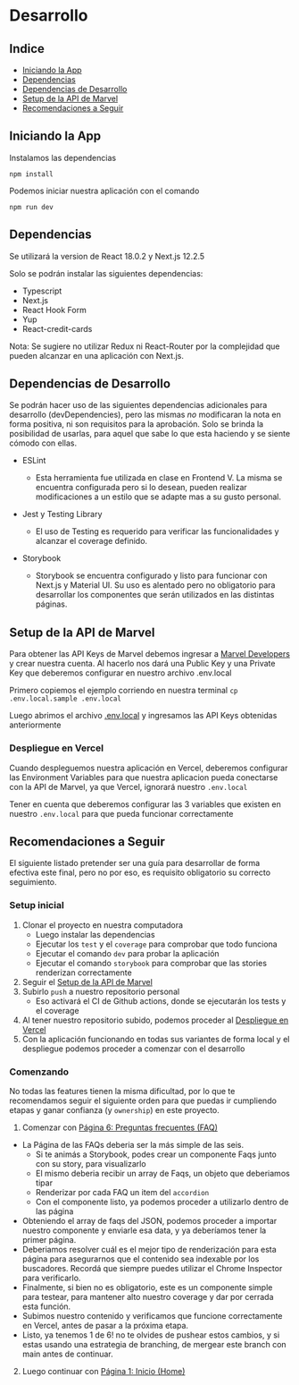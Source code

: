 # Desarrollo

## Indice
* [Iniciando la App](#iniciando-la-app)
* [Dependencias](#dependencias)
* [Dependencias de Desarrollo](#dependencias-de-desarrollo)
* [Setup de la API de Marvel](#setup-de-la-api-de-marvel)
* [Recomendaciones a Seguir](#recomendaciones-a-seguir)

## Iniciando la App

Instalamos las dependencias

`npm install`

Podemos iniciar nuestra aplicación con el comando

`npm run dev`

## Dependencias

Se utilizará la version de React 18.0.2 y Next.js 12.2.5

Solo se podrán instalar las siguientes dependencias:
* Typescript
* Next.js
* React Hook Form
* Yup
* React-credit-cards


Nota: Se sugiere no utilizar Redux ni React-Router por la complejidad que pueden alcanzar en una aplicación con Next.js.

## Dependencias de Desarrollo

Se podrán hacer uso de las siguientes dependencias adicionales para desarrollo (devDependencies), pero las mismas *no* modificaran la nota en forma positiva, ni son requisitos para la aprobación. Solo se brinda la posibilidad de usarlas, para aquel que sabe lo que esta haciendo y se siente cómodo con ellas.

* ESLint
    * Esta herramienta fue utilizada en clase en Frontend V. La misma se encuentra configurada pero si lo desean, pueden realizar modificaciones a un estilo que se adapte mas a su gusto personal.

* Jest y Testing Library
    * El uso de Testing es requerido para verificar las funcionalidades y alcanzar el coverage definido.

* Storybook
  * Storybook se encuentra configurado y listo para funcionar con Next.js y Material UI. Su uso es alentado pero no obligatorio para desarrollar los componentes que serán utilizados en las distintas páginas.

## Setup de la API de Marvel

Para obtener las API Keys de Marvel debemos ingresar a [Marvel Developers](https://developer.marvel.com/account)
y crear nuestra cuenta. Al hacerlo nos dará una Public Key y una Private Key que deberemos configurar
en nuestro archivo .env.local

Primero copiemos el ejemplo corriendo en nuestra terminal
`cp .env.local.sample .env.local`

Luego abrimos el archivo [.env.local](.env.local) y ingresamos las API Keys obtenidas anteriormente

### Despliegue en Vercel

Cuando despleguemos nuestra aplicación en Vercel, deberemos configurar las Environment Variables para que nuestra aplicacion
pueda conectarse con la API de Marvel, ya que Vercel, ignorará nuestro `.env.local`

Tener en cuenta que deberemos configurar las 3 variables que existen en nuestro `.env.local` para que pueda funcionar correctamente

## Recomendaciones a Seguir

El siguiente listado pretender ser una guía para desarrollar de forma efectiva este final, pero no por eso, es requisito obligatorio su correcto seguimiento.

### Setup inicial
1. Clonar el proyecto en nuestra computadora
   - Luego instalar las dependencias
   - Ejecutar los `test` y el `coverage` para comprobar que todo funciona
   - Ejecutar el comando `dev` para probar la aplicación
   - Ejecutar el comando `storybook` para comprobar que las stories renderizan correctamente
2. Seguir el [Setup de la API de Marvel](#setup-de-la-api-de-marvel)
3. Subirlo `push` a nuestro repositorio personal
   - Eso activará el CI de Github actions, donde se ejecutarán los tests y el coverage
4. Al tener nuestro repositorio subido, podemos proceder al [Despliegue en Vercel](#despliegue-en-vercel)
5. Con la aplicación funcionando en todas sus variantes de forma local y el despliegue podemos proceder a comenzar con el desarrollo

### Comenzando

No todas las features tienen la misma dificultad, por lo que te recomendamos seguir el siguiente orden
para que puedas ir cumpliendo etapas y ganar confianza (y `ownership`) en este proyecto.

1. Comenzar con [Página 6: Preguntas frecuentes (FAQ)](/docs/funcionalidades.md#pgina-6-preguntas-frecuentes-faq)
  - La Página de las FAQs deberia ser la más simple de las seis.
    - Si te animás a Storybook, podes crear un componente Faqs junto con su story, para visualizarlo
    - El mismo deberia recibir un array de Faqs, un objeto que deberiamos tipar
    - Renderizar por cada FAQ un item del `accordion`
    - Con el componente listo, ya podemos proceder a utilizarlo dentro de las página
  - Obteniendo el array de faqs del JSON, podemos proceder a importar nuestro componente y enviarle esa data, y ya deberíamos tener la primer página.
  - Deberiamos resolver cuál es el mejor tipo de renderización para esta página para asegurarnos que el contenido sea indexable por los buscadores. Recordá que siempre puedes utilizar el Chrome Inspector para verificarlo.
  - Finalmente, si bien no es obligatorio, este es un componente simple para testear, para mantener alto nuestro coverage y dar por cerrada esta función.
  - Subimos nuestro contenido y verificamos que funcione correctamente en Vercel, antes de pasar a la próxima etapa.
  - Listo, ya tenemos 1 de 6! no te olvides de pushear estos cambios, y si estas usando una estrategia de branching, de mergear este branch con main antes de continuar. 
2. Luego continuar con [Página 1: Inicio (Home)](/docs/funcionalidades.md#pgina-1-pgina-de-inicio-home)
